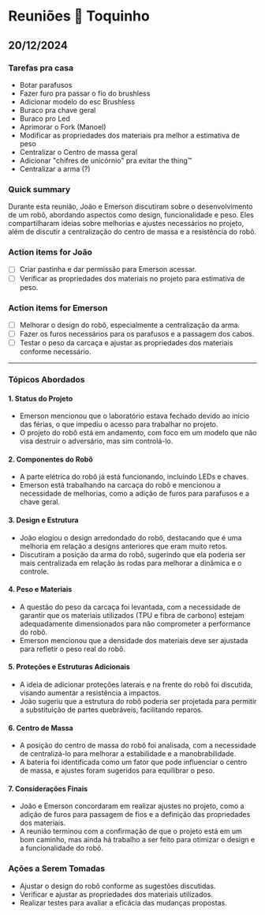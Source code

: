 # Reuniões 🥛 Toquinho

## 20/12/2024

### Tarefas pra casa

- Botar parafusos
- Fazer furo pra passar o fio do brushless
- Adicionar modelo do esc Brushless
- Buraco pra chave geral
- Buraco pro Led
- Aprimorar o Fork (Manoel)
- Modificar as propriedades dos materiais pra melhor a estimativa de peso
- Centralizar o Centro de massa geral
- Adicionar "chifres de unicórnio" pra evitar the thing™️
- Centralizar a arma (?)

### Quick summary

Durante esta reunião, João e Emerson discutiram sobre o desenvolvimento de um robô, abordando aspectos como design, funcionalidade e peso. Eles compartilharam ideias sobre melhorias e ajustes necessários no projeto, além de discutir a centralização do centro de massa e a resistência do robô.

### Action items for João

- [ ] Criar pastinha e dar permissão para Emerson acessar.
- [ ] Verificar as propriedades dos materiais no projeto para estimativa de peso.

### Action items for Emerson

- [ ] Melhorar o design do robô, especialmente a centralização da arma.
- [ ] Fazer os furos necessários para os parafusos e a passagem dos cabos.
- [ ] Testar o peso da carcaça e ajustar as propriedades dos materiais conforme necessário.

---

### Tópicos Abordados

#### 1. Status do Projeto

- Emerson mencionou que o laboratório estava fechado devido ao início das férias, o que impediu o acesso para trabalhar no projeto.
- O projeto do robô está em andamento, com foco em um modelo que não visa destruir o adversário, mas sim controlá-lo.

#### 2. Componentes do Robô

- A parte elétrica do robô já está funcionando, incluindo LEDs e chaves.
- Emerson está trabalhando na carcaça do robô e mencionou a necessidade de melhorias, como a adição de furos para parafusos e a chave geral.

#### 3. Design e Estrutura

- João elogiou o design arredondado do robô, destacando que é uma melhoria em relação a designs anteriores que eram muito retos.
- Discutiram a posição da arma do robô, sugerindo que ela poderia ser mais centralizada em relação às rodas para melhorar a dinâmica e o controle.

#### 4. Peso e Materiais

- A questão do peso da carcaça foi levantada, com a necessidade de garantir que os materiais utilizados (TPU e fibra de carbono) estejam adequadamente dimensionados para não comprometer a performance do robô.
- Emerson mencionou que a densidade dos materiais deve ser ajustada para refletir o peso real do robô.

#### 5. Proteções e Estruturas Adicionais

- A ideia de adicionar proteções laterais e na frente do robô foi discutida, visando aumentar a resistência a impactos.
- João sugeriu que a estrutura do robô poderia ser projetada para permitir a substituição de partes quebráveis, facilitando reparos.

#### 6. Centro de Massa

- A posição do centro de massa do robô foi analisada, com a necessidade de centralizá-lo para melhorar a estabilidade e a manobrabilidade.
- A bateria foi identificada como um fator que pode influenciar o centro de massa, e ajustes foram sugeridos para equilibrar o peso.

#### 7. Considerações Finais

- João e Emerson concordaram em realizar ajustes no projeto, como a adição de furos para passagem de fios e a definição das propriedades dos materiais.
- A reunião terminou com a confirmação de que o projeto está em um bom caminho, mas ainda há trabalho a ser feito para otimizar o design e a funcionalidade do robô.

### Ações a Serem Tomadas

- Ajustar o design do robô conforme as sugestões discutidas.
- Verificar e ajustar as propriedades dos materiais utilizados.
- Realizar testes para avaliar a eficácia das mudanças propostas.
